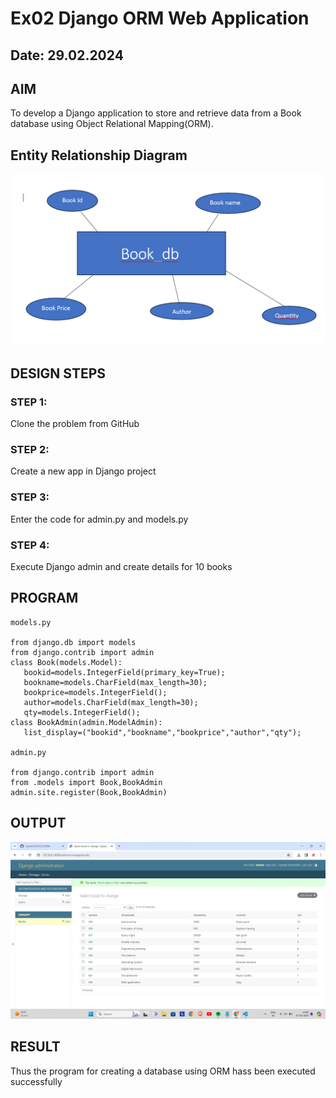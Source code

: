 # Ex02 Django ORM Web Application
## Date: 29.02.2024

## AIM
To develop a Django application to store and retrieve data from a Book database using Object Relational Mapping(ORM).

## Entity Relationship Diagram

![alt text](<Screenshot 2024-02-29 135332.png>)

## DESIGN STEPS

### STEP 1:
Clone the problem from GitHub

### STEP 2:
Create a new app in Django project

### STEP 3:
Enter the code for admin.py and models.py

### STEP 4:
Execute Django admin and create details for 10 books

## PROGRAM

```
models.py

from django.db import models
from django.contrib import admin
class Book(models.Model):
   bookid=models.IntegerField(primary_key=True);
   bookname=models.CharField(max_length=30);
   bookprice=models.IntegerField();
   author=models.CharField(max_length=30);
   qty=models.IntegerField();
class BookAdmin(admin.ModelAdmin):
   list_display=("bookid","bookname","bookprice","author","qty");

admin.py

from django.contrib import admin
from .models import Book,BookAdmin
admin.site.register(Book,BookAdmin)
```

## OUTPUT

![alt text](<Screenshot 2024-02-27 144927.png>)


## RESULT
Thus the program for creating a database using ORM hass been executed successfully
